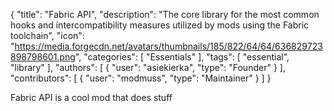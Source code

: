 {
  "title": "Fabric API",
  "description": "The core library for the most common hooks and intercompatibility measures utilized by mods using the Fabric toolchain",
  "icon": "https://media.forgecdn.net/avatars/thumbnails/185/822/64/64/636829723898798601.png",
  "categories": [
    "Essentials"
  ],
  "tags": [
    "essential",
    "library"
  ],
  "authors": [
    {
      "user": "asiekierka",
      "type": "Founder"
    }
  ],
  "contributors": [
    {
      "user": "modmuss",
      "type": "Maintainer"
    }
  ]
}

Fabric API is a cool mod that does stuff
